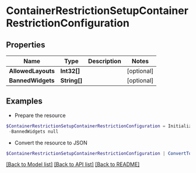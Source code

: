 # ContainerRestrictionSetupContainerRestrictionConfiguration
## Properties

Name | Type | Description | Notes
------------ | ------------- | ------------- | -------------
**AllowedLayouts** | **Int32[]** |  | [optional] 
**BannedWidgets** | **String[]** |  | [optional] 

## Examples

- Prepare the resource
```powershell
$ContainerRestrictionSetupContainerRestrictionConfiguration = Initialize-PSOpenAPIToolsContainerRestrictionSetupContainerRestrictionConfiguration  -AllowedLayouts null `
 -BannedWidgets null
```

- Convert the resource to JSON
```powershell
$ContainerRestrictionSetupContainerRestrictionConfiguration | ConvertTo-JSON
```

[[Back to Model list]](../README.md#documentation-for-models) [[Back to API list]](../README.md#documentation-for-api-endpoints) [[Back to README]](../README.md)

